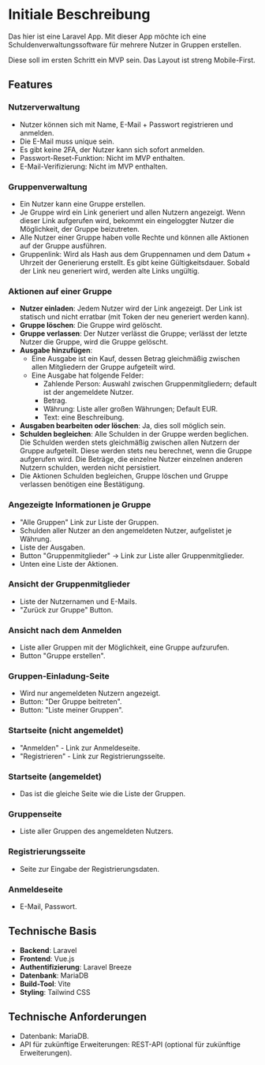 # Initiale Beschreibung

Das hier ist eine Laravel App.
Mit dieser App möchte ich eine Schuldenverwaltungssoftware für mehrere Nutzer in Gruppen erstellen.

Diese soll im ersten Schritt ein MVP sein.
Das Layout ist streng Mobile-First.

## Features

### Nutzerverwaltung
- Nutzer können sich mit Name, E-Mail + Passwort registrieren und anmelden.
- Die E-Mail muss unique sein.
- Es gibt keine 2FA, der Nutzer kann sich sofort anmelden.
- Passwort-Reset-Funktion: Nicht im MVP enthalten.
- E-Mail-Verifizierung: Nicht im MVP enthalten.

### Gruppenverwaltung
- Ein Nutzer kann eine Gruppe erstellen.
- Je Gruppe wird ein Link generiert und allen Nutzern angezeigt. Wenn dieser Link aufgerufen wird, bekommt ein eingeloggter Nutzer die Möglichkeit, der Gruppe beizutreten.
- Alle Nutzer einer Gruppe haben volle Rechte und können alle Aktionen auf der Gruppe ausführen.
- Gruppenlink: Wird als Hash aus dem Gruppennamen und dem Datum + Uhrzeit der Generierung erstellt. Es gibt keine Gültigkeitsdauer. Sobald der Link neu generiert wird, werden alte Links ungültig.

### Aktionen auf einer Gruppe
- **Nutzer einladen**: Jedem Nutzer wird der Link angezeigt. Der Link ist statisch und nicht erratbar (mit Token der neu generiert werden kann).
- **Gruppe löschen**: Die Gruppe wird gelöscht.
- **Gruppe verlassen**: Der Nutzer verlässt die Gruppe; verlässt der letzte Nutzer die Gruppe, wird die Gruppe gelöscht.
- **Ausgabe hinzufügen**:
  - Eine Ausgabe ist ein Kauf, dessen Betrag gleichmäßig zwischen allen Mitgliedern der Gruppe aufgeteilt wird.
  - Eine Ausgabe hat folgende Felder:
    - Zahlende Person: Auswahl zwischen Gruppenmitgliedern; default ist der angemeldete Nutzer.
    - Betrag.
    - Währung: Liste aller großen Währungen; Default EUR.
    - Text: eine Beschreibung.
- **Ausgaben bearbeiten oder löschen**: Ja, dies soll möglich sein.
- **Schulden begleichen**: Alle Schulden in der Gruppe werden beglichen. Die Schulden werden stets gleichmäßig zwischen allen Nutzern der Gruppe aufgeteilt. Diese werden stets neu berechnet, wenn die Gruppe aufgerufen wird. Die Beträge, die einzelne Nutzer einzelnen anderen Nutzern schulden, werden nicht persistiert.
- Die Aktionen Schulden begleichen, Gruppe löschen und Gruppe verlassen benötigen eine Bestätigung.

### Angezeigte Informationen je Gruppe
- "Alle Gruppen" Link zur Liste der Gruppen.
- Schulden aller Nutzer an den angemeldeten Nutzer, aufgelistet je Währung.
- Liste der Ausgaben.
- Button "Gruppenmitglieder" -> Link zur Liste aller Gruppenmitglieder.
- Unten eine Liste der Aktionen.

### Ansicht der Gruppenmitglieder
- Liste der Nutzernamen und E-Mails.
- "Zurück zur Gruppe" Button.

### Ansicht nach dem Anmelden
- Liste aller Gruppen mit der Möglichkeit, eine Gruppe aufzurufen.
- Button "Gruppe erstellen".

### Gruppen-Einladung-Seite
- Wird nur angemeldeten Nutzern angezeigt.
- Button: "Der Gruppe beitreten".
- Button: "Liste meiner Gruppen".

### Startseite (nicht angemeldet)
- "Anmelden" - Link zur Anmeldeseite.
- "Registrieren" - Link zur Registrierungsseite.

### Startseite (angemeldet)
- Das ist die gleiche Seite wie die Liste der Gruppen.

### Gruppenseite
- Liste aller Gruppen des angemeldeten Nutzers.

### Registrierungsseite
- Seite zur Eingabe der Registrierungsdaten.

### Anmeldeseite
- E-Mail, Passwort.

## Technische Basis
- **Backend**: Laravel
- **Frontend**: Vue.js
- **Authentifizierung**: Laravel Breeze
- **Datenbank**: MariaDB
- **Build-Tool**: Vite
- **Styling**: Tailwind CSS

## Technische Anforderungen
- Datenbank: MariaDB.
- API für zukünftige Erweiterungen: REST-API (optional für zukünftige Erweiterungen).

